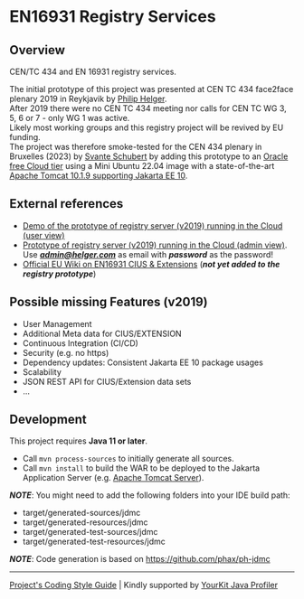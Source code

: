 # EN16931 Registry Services

## Overview

CEN/TC 434 and EN 16931 registry services.

The initial prototype of this project was presented at CEN TC 434 face2face plenary 2019 in Reykjavik by [Philip Helger](https://www.linkedin.com/in/void0/).<br/>
After 2019 there were no CEN TC 434 meeting nor calls for CEN TC WG 3, 5, 6 or 7 - only WG 1 was active.</br>
Likely most working groups and this registry project will be revived by EU funding.</br>
The project was therefore smoke-tested for the CEN 434 plenary in Bruxelles (2023) by [Svante Schubert](https://www.linkedin.com/in/svante-schubert-2913232/) by adding this prototype to an [Oracle free Cloud tier](https://www.oracle.com/cloud/free/) using a Mini Ubuntu 22.04 image with a state-of-the-art [Apache Tomcat 10.1.9 supporting Jakarta EE 10](https://tomcat.apache.org/whichversion.html).

## External references

* [Demo of the prototype of registry server (v2019) running in the Cloud (user view)](http://138.3.243.85:8080/en16931-registry-services-1.0.0-SNAPSHOT/public)
* [Prototype of registry server (v2019) running in the Cloud (admin view)](http://138.3.243.85:8080/en16931-registry-services-1.0.0-SNAPSHOT/secure/).<br/>
   Use ***admin@helger.com*** as email with ***password*** as the password!
* [Official EU Wiki on EN16931 CIUS & Extensions](https://ec.europa.eu/digital-building-blocks/wikis/display/EINVCOMMUNITY/Registry+of+CIUS+%28Core+Invoice+Usage+Specifications%29+and+Extensions) (***not yet added to the registry prototype***)

## Possible missing Features (v2019)

* User Management
* Additional Meta data for CIUS/EXTENSION
* Continuous Integration (CI/CD)
* Security (e.g. no https)
* Dependency updates: Consistent Jakarta EE 10 package usages
* Scalability
* JSON REST API for CIUS/Extension data sets
* ...

## Development

This project requires **Java 11 or later**.<br/>

* Call `mvn process-sources` to initially generate all sources.
* Call `mvn install` to build the WAR to be deployed to the Jakarta Application Server (e.g. [Apache Tomcat Server](https://tomcat.apache.org/download-10.cgi)).

***NOTE***: You might need to add the following folders into your IDE build path:

* target/generated-sources/jdmc
* target/generated-resources/jdmc
* target/generated-test-sources/jdmc
* target/generated-test-resources/jdmc

***NOTE***: Code generation is based on <https://github.com/phax/ph-jdmc>

---

[Project's Coding Style Guide](https://github.com/phax/meta/blob/master/CodingStyleguide.md) |
Kindly supported by [YourKit Java Profiler](https://www.yourkit.com)
